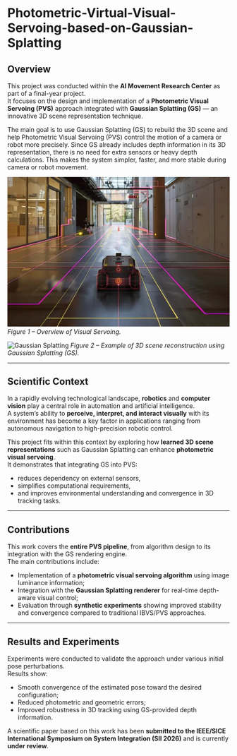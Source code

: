 # Photometric-Virtual-Visual-Servoing-based-on-Gaussian-Splatting

## Overview
This project was conducted within the **AI Movement Research Center** as part of a final-year project.  
It focuses on the design and implementation of a **Photometric Visual Servoing (PVS)** approach integrated with **Gaussian Splatting (GS)** — an innovative 3D scene representation technique.

The main goal is to use Gaussian Splatting (GS) to rebuild the 3D scene and help Photometric Visual Servoing (PVS) control the motion of a camera or robot more precisely.
Since GS already includes depth information in its 3D representation, there is no need for extra sensors or heavy depth calculations.
This makes the system simpler, faster, and more stable during camera or robot movement.

![Photometric Visual Servoing](images/Visual_Servoing.png)
*Figure 1 – Overview of Visual Servoing.*

![Gaussian Splatting](images/gs.png)
*Figure 2 – Example of 3D scene reconstruction using Gaussian Splatting (GS).*

---

## Scientific Context
In a rapidly evolving technological landscape, **robotics** and **computer vision** play a central role in automation and artificial intelligence.  
A system’s ability to **perceive, interpret, and interact visually** with its environment has become a key factor in applications ranging from autonomous navigation to high-precision robotic control.

This project fits within this context by exploring how **learned 3D scene representations** such as Gaussian Splatting can enhance **photometric visual servoing**.  
It demonstrates that integrating GS into PVS:
- reduces dependency on external sensors,
- simplifies computational requirements,
- and improves environmental understanding and convergence in 3D tracking tasks.

---

## Contributions
This work covers the **entire PVS pipeline**, from algorithm design to its integration with the GS rendering engine.  
The main contributions include:
- Implementation of a **photometric visual servoing algorithm** using image luminance information;
- Integration with the **Gaussian Splatting renderer** for real-time depth-aware visual control;
- Evaluation through **synthetic experiments** showing improved stability and convergence compared to traditional IBVS/PVS approaches.

---

## Results and Experiments
Experiments were conducted to validate the approach under various initial pose perturbations.  
Results show:
- Smooth convergence of the estimated pose toward the desired configuration;
- Reduced photometric and geometric errors;
- Improved robustness in 3D tracking using GS-provided depth information.

A scientific paper based on this work has been **submitted to the IEEE/SICE International Symposium on System Integration (SII 2026)** and is currently **under review**.
